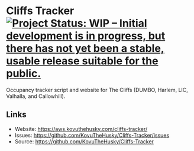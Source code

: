 # Cliffs Tracker [![Project Status: WIP – Initial development is in progress, but there has not yet been a stable, usable release suitable for the public.](https://www.repostatus.org/badges/latest/active.svg)](https://www.repostatus.org/#active)

Occupancy tracker script and website for The Cliffs (DUMBO, Harlem, LIC, Valhalla, and Callowhill).

## Links

* Website: <https://aws.kovuthehusky.com/cliffs-tracker/>
* Issues: <https://github.com/KovuTheHusky/Cliffs-Tracker/issues>
* Source: <https://github.com/KovuTheHusky/Cliffs-Tracker>
